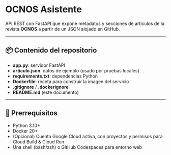 # OCNOS Asistente

API REST con FastAPI que expone metadatos y secciones de artículos de la revista **OCNOS** a partir de un JSON alojado en GitHub.

---

## 📦 Contenido del repositorio

- **app.py**: servidor FastAPI  
- **articulo.json**: datos de ejemplo (usado por pruebas locales)  
- **requirements.txt**: dependencias Python  
- **Dockerfile**: receta para construir la imagen del servicio  
- **.gitignore** / **.dockerignore**  
- **README.md** (este documento)

---

## 🚀 Prerrequisitos

- Python 3.10+  
- Docker 20+  
- (Opcional) Cuenta Google Cloud activa, con proyectos y permisos para Cloud Build & Cloud Run  
- Una shell (bash/zsh) o GitHub Codespaces para entorno web
